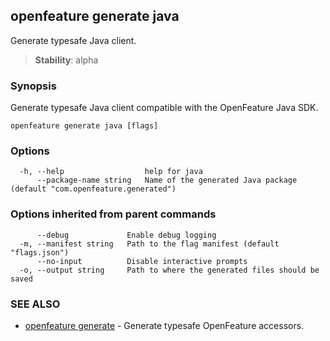 <!-- markdownlint-disable-file -->
<!-- WARNING: THIS DOC IS AUTO-GENERATED. DO NOT EDIT! -->
## openfeature generate java

Generate typesafe Java client.


> **Stability**: alpha

### Synopsis

Generate typesafe Java client compatible with the OpenFeature Java SDK.

```
openfeature generate java [flags]
```

### Options

```
  -h, --help                  help for java
      --package-name string   Name of the generated Java package (default "com.openfeature.generated")
```

### Options inherited from parent commands

```
      --debug             Enable debug logging
  -m, --manifest string   Path to the flag manifest (default "flags.json")
      --no-input          Disable interactive prompts
  -o, --output string     Path to where the generated files should be saved
```

### SEE ALSO

* [openfeature generate](openfeature_generate.md)	 - Generate typesafe OpenFeature accessors.

